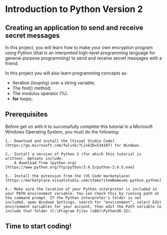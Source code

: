 # Introduction to Python Version 2
## Creating an application to send and receive secret messages

In this project, you will learn how to make your own encryption program using Python (that is an interpreted high-level programming language for general-purpose programming) to send and receive secret messages with a friend. 

In this project you will also learn programming concepts as:

- Iteration (looping) over a string variable;
- The find() method;
- The modulus operator (%).
- **for** loops;

## Prerequisites

Before get on with it to successfully complete this tutorial in a Microsoft Windows Operating System, you must do the following:

    1.- Download and install the [Visual Studio Code](https://go.microsoft.com/fwlink/?LinkID=534107) for Windows.
	
	2.- Install a version of Python 3 (for which this tutorial is written). Options include:
        A download from (python.org)[https://www.python.org/ftp/python/3.6.5/python-3.6.5.exe]

    3.- Install the extension from the (VS Code marketplace)[https://marketplace.visualstudio.com/items?itemName=ms-python.python]
	
	4.- Make sure the location of your Python interpreter is included in your PATH environment variable. You can check this by running path at the command prompt. If the Python interpreter's folder is not included, open Windows Settings, search for "environment", select Edit environment variables for your account, then edit the Path variable to include that folder (C:\Program Files (x86)\Python36-32).
	
## Time to start coding!
